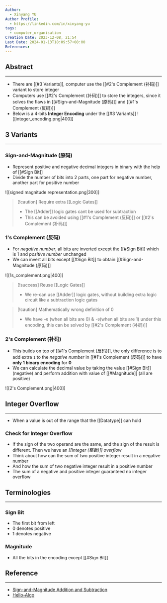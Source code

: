 ```yaml
---
Author:
  - Xinyang YU
Author Profile:
  - https://linkedin.com/in/xinyang-yu
tags:
  - computer_organisation
Creation Date: 2023-12-08, 21:54
Last Date: 2024-01-13T18:09:57+08:00
References: 
---
```

## Abstract
---
- There are [[#3 Variants]], computer use the [[#2's Complement (补码)]] variant to store integer
- Computers use [[#2's Complement (补码)]] to store the integers, since it solves the flaws in [[#Sign-and-Magnitude (原码)]] and [[#1's Complement (反码)]]
- Below is a 4-bits **Integer Encoding** under the [[#3 Variants]]
![[integer_encoding.png|400]]


## 3 Variants
---
### Sign-and-Magnitude (原码)
- Represent positive and negative decimal integers in binary with the help of [[#Sign Bit]]
- Divide the number of bits into 2 parts, one part for negative number, another part for positive number

![[signed magnitude representation.png|300]]
>[!caution] Require extra [[Logic Gates]]
>- The [[Adder]] logic gates cant be used for subtraction
>- This can be avoided using [[#1's Complement (反码)]] or [[#2's Complement (补码)]]
### 1's Complement (反码)
- For *negative number*, all bits are inverted except the [[#Sign Bit]] which is 1 and *positive number* unchanged 
- We can invert all bits except [[#Sign Bit]] to obtain [[#Sign-and-Magnitude (原码)]]

![[1s_complement.png|400]]

>[!success] Reuse [[Logic Gates]]
>- We re-can use [[Adder]] logic gates, without building extra logic circuit like a subtraction logic gates 

>[!caution] Mathematically wrong definition of 0
>- We have `+0` (when all bits are 0) & `-0`(when all bits are 1) under this encoding, this can be solved by [[#2's Complement (补码)]]
### 2's Complement (补码)
- This builds on top of [[#1's Complement (反码)]], the only difference is to add extra `1` to the *negative number* in [[#1's Complement (反码)]] to have **only 1 binary encoding** for **0**
- We can calculate the decimal value by taking the value [[#Sign Bit]] (negative) and perform addition with value of [[#Magnitude]] (all are positive)

![[2's Complement.png|400]]

## Integer Overflow
---
- When a value is out of the range that the [[Datatype]] can hold

### Check for Integer Overflow
- If the sign of the two operand are the same, and the sign of the result is different. Then we have an *[[Integer (整数)]] overflow*
- Think about how can the sum of two positive integer result in a negative number
- And how the sum of two negative integer result in a positive number
- The sum of a negative and positive integer guaranteed no integer overflow  

## Terminologies
---
### Sign Bit
- The first bit from left
- 0 denotes positive 
- 1 denotes negative
### Magnitude
- All the bits in the encoding except [[#Sign Bit]]


## Reference 
---
- [Sign-and-Magnitude Addition and Subtraction](https://www.youtube.com/watch?v=sJXTo3EZoxM)
- [Hello-Algo](https://www.hello-algo.com/chapter_data_structure/number_encoding/#331)